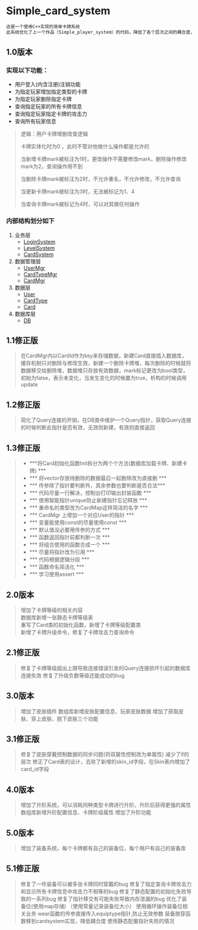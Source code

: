 # Simple_card_system
```txt
这是一个使用C++实现的简单卡牌系统
此系统优化了上一个作品（Simple_player_system）的代码，降低了各个层次之间的耦合度，提高了代码的健壮性
```
## 1.0版本

### 实现以下功能：

* 用户登入(内含注册)注销功能
* 为指定玩家增加指定类型的卡牌
* 为指定玩家删除指定卡牌
* 查询指定玩家的所有卡牌信息
* 查询指定玩家指定卡牌的攻击力
* 查询所有玩家信息

> 逻辑：用户卡牌增删改查逻辑
>
> 卡牌实体化时为0 ，此时不管对他做什么操作都是允许的
>
> 当新增卡牌mark被标注为1时，更改操作不需要修改mark，删除操作修改mark为2，查询操作用不到
>
> 当删除卡牌mark被标注为2时，不允许重名，不允许修改，不允许查询
>
> 当更新卡牌mark被标注为3时，无法被标记为1、4
>
> 当查询卡牌mark被标记为4时，可以对其做任何操作

### 内部结构划分如下
1. 业务层
	* [LoginSystem](内部封装了用户登入登出的接口)
	* [LevelSystem](内部封装了用户升级的接口)
	* [CardSystem](内部封装了1.给指定用户增加指定类型卡牌2.给指定用户删除指定卡牌3.显示指定用户拥有的所有卡牌信息4.显示指定用户指定卡牌的攻击力)
2. 数据管理层
	+ [UserMgr](向上提供了显示所有用户信息，登入用户，注销用户，获取用户信息，检查是否注册等接口)
	+ [CardTypeMgr](向上提供了初始化，获取指定类型卡牌数据，显示所有类型卡牌信息的接口)
	+ [CardMgr](向上提供了对卡牌的增删显示的接口)
3. 数据层
	+ [User](对应数据库内的d_user表,内部向下封装对数据库的应用,在析构的时候调用,向上提供了获取本身数据的接口)
	+ [CardType](对应数据库内的s_card表,是在程序运行前就配置好的信息,程序运行时不允许求改,但允许读取)
	+ [Card](对应数据库中的d_card表,是一个动态存储表,使用mark来标记当前的状态,1表示当前卡牌是新增加的2表示当前卡牌是要删除的3表示当前卡牌被改动了,是需要更新的4表示当前卡牌刚刚从数据库中加载进来无需启动,在析构的时候根据mark的值调用对应的函数)
4. 数据库层
	* [DB](由DB类封装了对数据库的增删改查工作，是一个通用的接口，用户只需要传入包含处理好的SQL语句的Query实体即可)


## 1.1修正版

> 在CardMgr内以CardId作为key来存储数据，新建Card直接插入数据库，缓存机制只对删除与修改生效，新建一个删除卡牌堆，每次删除的时候就将数据移交给删除堆，数据堆只存放有效数据，mark标记更改为bool类型，初始为false，表示未变化，当发生变化的时候置为true，析构的时候调用update

## 1.2修正版

> 简化了Query连接的开销，在DB类中维护一个Query指针，获取Query连接的时候判断此指针是否有效，无效则新建，有效则直接返回

## 1.3修正版


>* ***将Card初始化函数Init拆分为两个个方法(数据库加载卡牌、新建卡牌) ***
>* *** 将vector存放待删除的数据最后一起删除改为直接删 ***
>* *** 传参除了指针要判断外，其余参数也要判断是否合法***
>* *** 代码尽量一行解决，控制台打印输出封装函数 ***
>* *** 使用智能指针unique防止新建指针忘记释放 ***
>* *** 重命名的类型改为CardMap这样简洁的名字 ***
>* *** CardMgr 上增加一个对应User的指针 ***
>* *** 变量能使用const的尽量使用const *** 
>* *** 默认值没必要用传参的方式 ***
>* *** 函数返回指针前都判断一次  ***
>* *** 将组合使用的函数合成一个 ***
>* *** 尽量将指针改为引用 ***
>* *** 代码根据逻辑分段 ***
>* *** 函数命名简洁化 ***
>* *** 学习使用assert ***


## 2.0版本

>增加了卡牌等级的相关内容  
>数据库新增一张静态卡牌等级表  
>重写了Card类的初始化函数，新增了卡牌等级配置类  
>新增了卡牌升级命令，修复了卡牌攻击力查询命令  

## 2.1修正版
>修复了卡牌等级超出上限导致连接错误引发的Query连接损坏引起的数据库连接失效
>修复了升级负数等级还能成功的bug

## 3.0版本
>增加了皮肤插件
>数组库新增皮肤配置信息、玩家皮肤数据
>增加了获取皮肤、穿上皮肤、脱下皮肤三个功能

## 3.1修正版
>修复了皮肤穿戴控制数据的同步问题(将双属性控制改为单属性)
>减少了if的层次
>修正了Card表的设计，去除了新增的skin_id字段，在Skin表内增加了card_id字段

## 4.0版本
>增加了升阶系统，可以消耗同种类型卡牌进行升阶，升阶后获得更强的属性
>数组库新增升阶配置信息、卡牌阶级属性
>增加了升阶功能

## 5.0版本
>增加了装备系统，每个卡牌都有自己的装备位，每个用户有自己的装备库

## 5.1修正版
>修复了一件装备可以被多张卡牌同时穿戴的bug
>修复了指定查询卡牌攻击力和显示所有卡牌信息中攻击力不相等的bug
>修复了静态配置的初始化失败导致的一系列bug
>修复了指针移交有可能失败导致内存泄漏的bug
>优化了装备位(使用map存储)  （使用常量记录装备位大小）
>使用循环操作装备位相关业务
>wear函数的传参直接传入equiptype指针,防止无效参数
>装备脱穿函数移到cardsystem实现，降低耦合度
>使用静态配置指针失败的情况